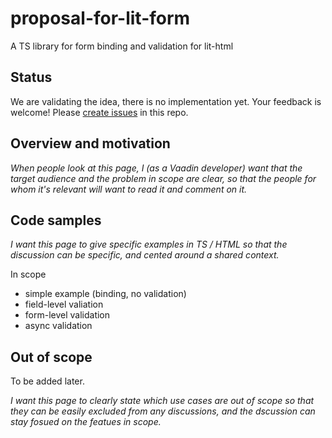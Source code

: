 # proposal-for-lit-form
A TS library for form binding and validation for lit-html

## Status
We are validating the idea, there is no implementation yet.
Your feedback is welcome! Please [create issues](https://github.com/vaadin/proposal-for-lit-form/issues/new) in this repo.

## Overview and motivation
_When people look at this page, I (as a Vaadin developer) want that the target audience and the problem in scope are clear, so that the people for whom it's relevant will want to read it and comment on it._

## Code samples
_I want this page to give specific examples in TS / HTML so that the discussion can be specific, and cented around a shared context._

In scope
 - simple example (binding, no validation)
 - field-level valiation
 - form-level validation
 - async validation

## Out of scope
To be added later.

_I want this page to clearly state which use cases are out of scope so that they can be easily excluded from any discussions, and the dscussion can stay fosued on the featues in scope._
